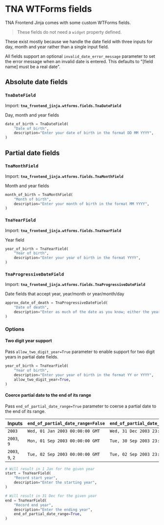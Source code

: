 # TNA WTForms fields

TNA Frontend Jinja comes with some custom WTForms fields.

> These fields do not need a `widget` property defined.

These exist mostly because we handle the date field with three inputs for day, month and year rather than a single input field.

All fields support an optional `invalid_date_error_message` parameter to set the error message when an invalid date is entered. This defaults to "[field name] must be a real date".

## Absolute date fields

### `TnaDateField`

Import: **`tna_frontend_jinja.wtforms.fields.TnaDateField`**

Day, month and year fields

```py
date_of_birth = TnaDateField(
    "Date of birth",
    description="Enter your date of birth in the format DD MM YYYY",
)
```

## Partial date fields

### `TnaMonthField`

Import: **`tna_frontend_jinja.wtforms.fields.TnaMonthField`**

Month and year fields

```py
month_of_birth = TnaMonthField(
    "Month of birth",
    description="Enter your month of birth in the format MM YYYY",
)
```

### `TnaYearField`

Import: **`tna_frontend_jinja.wtforms.fields.TnaYearField`**

Year field

```py
year_of_birth = TnaYearField(
    "Year of birth",
    description="Enter your year of birth in the format YYYY",
)
```

### `TnaProgressiveDateField`

Import: **`tna_frontend_jinja.wtforms.fields.TnaProgressiveDateField`**

Date fields that accept year, year/month or year/month/day

```py
approx_date_of_death = TnaProgressiveDateField(
    "Date of death",
    description="Enter as much of the date as you know; either the year, year and month or the full date",
)
```

### Options

#### Two digit year support

Pass `allow_two_digit_year=True` parameter to enable support for two digit years in partial date fields.

```py
year_of_birth = TnaYearField(
    "Year of birth",
    description="Enter your year of birth in the format YY or YYYY",
    allow_two_digit_year=True,
)
```

#### Coerce partial date to the end of its range

Pass `end_of_partial_date_range=True` parameter to coerse a partial date to the end of its range.

| Inputs           | `end_of_partial_date_range=False` | `end_of_partial_date_range=True` |
| ---------------- | --------------------------------- | -------------------------------- |
| `2003`           | `Wed, 01 Jan 2003 00:00:00 GMT`   | `Wed, 31 Dec 2003 23:59:59 GMT`  |
| `2003`, `9`      | `Mon, 01 Sep 2003 00:00:00 GMT`   | `Tue, 30 Sep 2003 23:59:59 GMT`  |
| `2003`, `9`, `2` | `Tue, 02 Sep 2003 00:00:00 GMT`   | `Tue, 02 Sep 2003 23:59:59 GMT`  |

```py
# Will result in 1 Jan for the given year
start = TnaYearField(
    "Record start year",
    description="Enter the starting year",
)

# Will result in 31 Dec for the given year
end = TnaYearField(
    "Record end year",
    description="Enter the ending year",
    end_of_partial_date_range=True,
)
```
